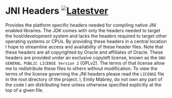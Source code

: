 # JNI Headers [![Latestver](https://lv.binarybabel.org/catalog-api/java/jdk8.svg?v=8u144-b01)](https://lv.binarybabel.org/catalog/java/jdk8)

Provides the platform specific headers needed for compiling native JNI enabled libraries. The JDK comes with only the headers needed to target the host/development system and lacks the headers required to target other operating systems or CPUs. By providing these headers in a central location I hope to streamline access and availability of these header files. Note that these headers are all copyrighted by Oracle and affiliates of Oracle. These headers are provided under an exclusive copyleft license, known as the `GNU GENERAL PUBLIC LICENSE Version 2` (GPLv2). The terms of that license allow me to redistribute these files to others without modification. To view the terms of the license governing the JNI headers please read the `LICENSE` file in the root directory of the project. I, Emily Mabrey, do not own any part of the code I am distributing here unless otherwise specified explicitly at the top of a given file.
